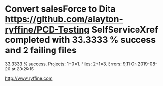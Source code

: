 # Convert salesForce to Dita https://github.com/alayton-ryffine/PCD-Testing SelfServiceXref completed with 33.3333 % success and 2 failing files

33.3333 % success. Projects: 1+0=1.  Files: 2+1=3. Errors: 9,11  On 2019-08-26 at 23:25:15





http://www.ryffine.com
